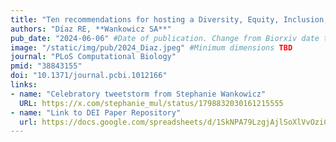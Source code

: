 ```yaml
---
title: "Ten recommendations for hosting a Diversity, Equity, Inclusion, and Justice (DEIJ) journal club"
authors: "Díaz RE, **Wankowicz SA**"
pub_date: "2024-06-06" #Date of publication. Change from Biorxiv date to Journal date once accepted
image: "/static/img/pub/2024_Diaz.jpeg" #Minimum dimensions TBD
journal: "PLoS Computational Biology"
pmid: "38843155"
doi: "10.1371/journal.pcbi.1012166"
links:
- name: "Celebratory tweetstorm from Stephanie Wankowicz"
  URL: https://x.com/stephanie_mul/status/1798832030161215555
- name: "Link to DEI Paper Repository"
  url: https://docs.google.com/spreadsheets/d/1SkNPA79LzgjAjlSoXlVvOziC8XJA3DplSHWAQcY4NAg/edit#gid=0
---
```

